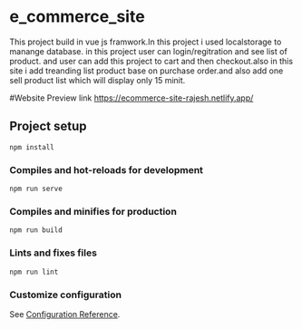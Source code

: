 # e_commerce_site
This project build in vue js framwork.In this project i used localstorage to manange database. in this project user can login/regitration and see list of product. and user can add this project to cart and then checkout.also in this site i add treanding list product base on purchase order.and also add one sell product list which will display only 15 minit.

#Website Preview link
https://ecommerce-site-rajesh.netlify.app/
## Project setup
```
npm install
```

### Compiles and hot-reloads for development
```
npm run serve
```

### Compiles and minifies for production
```
npm run build
```

### Lints and fixes files
```
npm run lint
```

### Customize configuration
See [Configuration Reference](https://cli.vuejs.org/config/).
